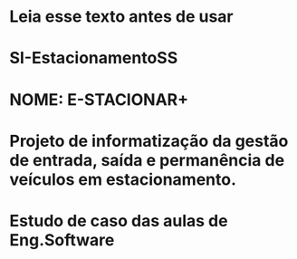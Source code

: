 # Leia esse texto antes de usar
# SI-EstacionamentoSS
# NOME: E-STACIONAR+
# Projeto de informatização da gestão de entrada, saída e permanência de veículos em estacionamento.
# Estudo de caso das aulas de Eng.Software

